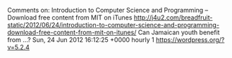 Comments on: Introduction to Computer Science and Programming – Download free content from MIT on iTunes http://j4u2.com/breadfruit-static/2012/06/24/introduction-to-computer-science-and-programming-download-free-content-from-mit-on-itunes/ Can Jamaican youth benefit from ...? Sun, 24 Jun 2012 16:12:25 +0000  hourly   1  https://wordpress.org/?v=5.2.4